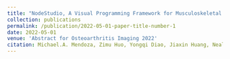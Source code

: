 ```yaml
---
title: "NodeStudio, A Visual Programming Framework for Musculoskeletal MRI Analysis"
collection: publications
permalink: /publication/2022-05-01-paper-title-number-1
date: 2022-05-01
venue: 'Abstract for Osteoarthritis Imaging 2022'
citation: Michael.A. Mendoza, Zimu Huo, Yongqi Diao, Jiaxin Huang, Neal K. Bangerter
---
```

